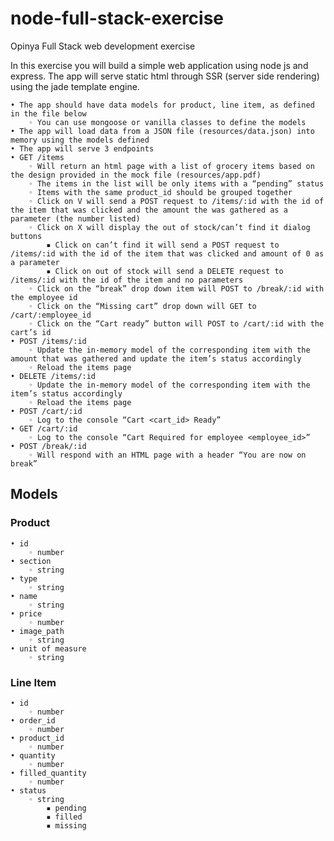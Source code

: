 # node-full-stack-exercise
Opinya Full Stack web development exercise

In this exercise you will build a simple web application using node js and express. The app will serve static html through SSR (server side rendering) using the jade template engine.

    • The app should have data models for product, line item, as defined in the file below
        ◦ You can use mongoose or vanilla classes to define the models
    • The app will load data from a JSON file (resources/data.json) into memory using the models defined
    • The app will serve 3 endpoints
    • GET /items
        ◦ Will return an html page with a list of grocery items based on the design provided in the mock file (resources/app.pdf)
        ◦ The items in the list will be only items with a “pending” status
        ◦ Items with the same product_id should be grouped together
        ◦ Click on V will send a POST request to /items/:id with the id of the item that was clicked and the amount the was gathered as a parameter (the number listed)
        ◦ Click on X will display the out of stock/can’t find it dialog buttons
            ▪ Click on can’t find it will send a POST request to /items/:id with the id of the item that was clicked and amount of 0 as a parameter
            ▪ Click on out of stock will send a DELETE request to /items/:id with the id of the item and no parameters
        ◦ Click on the “break” drop down item will POST to /break/:id with the employee id
        ◦ Click on the “Missing cart” drop down will GET to /cart/:employee_id
        ◦ Click on the “Cart ready” button will POST to /cart/:id with the cart’s id
    • POST /items/:id
        ◦ Update the in-memory model of the corresponding item with the amount that was gathered and update the item’s status accordingly
        ◦ Reload the items page
    • DELETE /items/:id
        ◦ Update the in-memory model of the corresponding item with the item’s status accordingly
        ◦ Reload the items page
    • POST /cart/:id
        ◦ Log to the console “Cart <cart_id> Ready”
    • GET /cart/:id
        ◦ Log to the console “Cart Required for employee <employee_id>”
    • POST /break/:id
        ◦ Will respond with an HTML page with a header “You are now on break”


## Models

### Product
    • id
        ◦ number
    • section
        ◦ string
    • type
        ◦ string
    • name
        ◦ string
    • price
        ◦ number
    • image_path
        ◦ string
    • unit of measure
        ◦ string

### Line Item
    • id
        ◦ number
    • order_id
        ◦ number
    • product_id
        ◦ number
    • quantity
        ◦ number
    • filled_quantity
        ◦ number
    • status
        ◦ string
            ▪ pending
            ▪ filled
            ▪ missing
